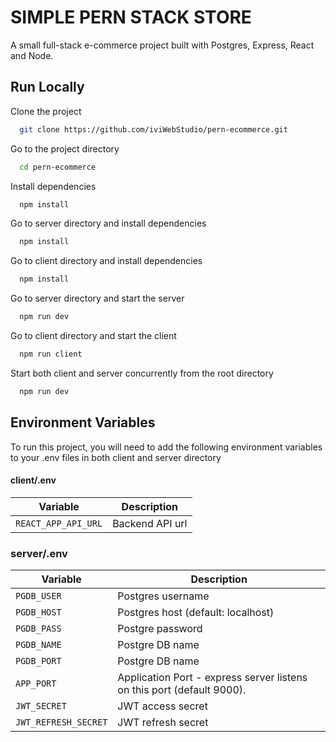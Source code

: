# SIMPLE PERN STACK STORE

A small full-stack e-commerce project built with Postgres, Express, React and Node.

## Run Locally

Clone the project

```bash
  git clone https://github.com/iviWebStudio/pern-ecommerce.git
```

Go to the project directory

```bash
  cd pern-ecommerce
```

Install dependencies

```bash
  npm install
```

Go to server directory and install dependencies

```bash
  npm install
```

Go to client directory and install dependencies

```bash
  npm install
```

Go to server directory and start the server

```bash
  npm run dev
```

Go to client directory and start the client

```bash
  npm run client
```

Start both client and server concurrently from the root directory

```bash
  npm run dev
```

## Environment Variables

To run this project, you will need to add the following environment variables to your .env files in both client and
server directory

#### client/.env

| Variable            | Description      |
| ------------------- | ---------------- |
| `REACT_APP_API_URL` | Backend API url  |

### server/.env

| Variable              | Description                                                                   |
| --------------------- | ----------------------------------------------------------------------------- |
| `PGDB_USER`           | Postgres username                                                             |
| `PGDB_HOST`           | Postgres host (default: localhost)                                            |
| `PGDB_PASS`           | Postgre password                                                              |
| `PGDB_NAME`           | Postgre DB name                                                               |
| `PGDB_PORT`           | Postgre DB name                                                               |
| `APP_PORT`            | Application Port - express server listens on this port (default 9000).        |
| `JWT_SECRET`          | JWT access secret                                                             |
| `JWT_REFRESH_SECRET`  | JWT refresh secret                                                            |

